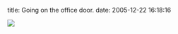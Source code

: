 title: Going on the office door.
date: 2005-12-22 16:18:16

![][1]

   [1]: http://images.nonpolynomial.com/numberporn.com/blog/warning.jpg

